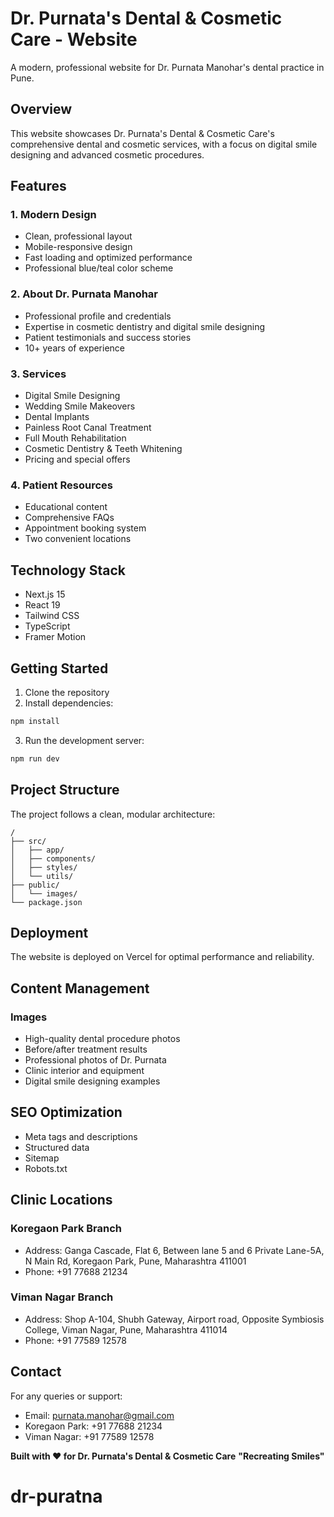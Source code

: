 # Dr. Purnata's Dental & Cosmetic Care - Website

A modern, professional website for Dr. Purnata Manohar's dental practice in Pune.

## Overview

This website showcases Dr. Purnata's Dental & Cosmetic Care's comprehensive dental and cosmetic services, with a focus on digital smile designing and advanced cosmetic procedures.

## Features

### 1. **Modern Design**
- Clean, professional layout
- Mobile-responsive design
- Fast loading and optimized performance
- Professional blue/teal color scheme

### 2. **About Dr. Purnata Manohar**
- Professional profile and credentials
- Expertise in cosmetic dentistry and digital smile designing
- Patient testimonials and success stories
- 10+ years of experience

### 3. **Services**
- Digital Smile Designing
- Wedding Smile Makeovers
- Dental Implants
- Painless Root Canal Treatment
- Full Mouth Rehabilitation
- Cosmetic Dentistry & Teeth Whitening
- Pricing and special offers

### 4. **Patient Resources**
- Educational content
- Comprehensive FAQs
- Appointment booking system
- Two convenient locations

## Technology Stack

- Next.js 15
- React 19
- Tailwind CSS
- TypeScript
- Framer Motion

## Getting Started

1. Clone the repository
2. Install dependencies:
```bash
npm install
```
3. Run the development server:
```bash
npm run dev
```

## Project Structure

The project follows a clean, modular architecture:

```
/
├── src/
│   ├── app/
│   ├── components/
│   ├── styles/
│   └── utils/
├── public/
│   └── images/
└── package.json
```

## Deployment

The website is deployed on Vercel for optimal performance and reliability.

## Content Management

### Images
- High-quality dental procedure photos
- Before/after treatment results
- Professional photos of Dr. Purnata
- Clinic interior and equipment
- Digital smile designing examples

## SEO Optimization

- Meta tags and descriptions
- Structured data
- Sitemap
- Robots.txt

## Clinic Locations

### Koregaon Park Branch
- Address: Ganga Cascade, Flat 6, Between lane 5 and 6 Private Lane-5A, N Main Rd, Koregaon Park, Pune, Maharashtra 411001
- Phone: +91 77688 21234

### Viman Nagar Branch
- Address: Shop A-104, Shubh Gateway, Airport road, Opposite Symbiosis College, Viman Nagar, Pune, Maharashtra 411014
- Phone: +91 77589 12578

## Contact

For any queries or support:
- Email: purnata.manohar@gmail.com
- Koregaon Park: +91 77688 21234
- Viman Nagar: +91 77589 12578

**Built with ❤️ for Dr. Purnata's Dental & Cosmetic Care**
**"Recreating Smiles"**
# dr-puratna
